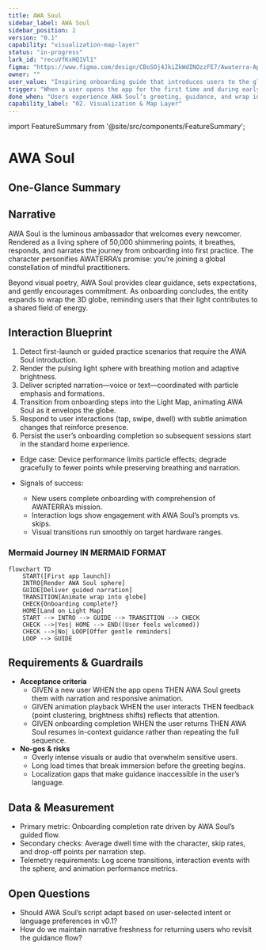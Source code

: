 ```yaml
---
title: AWA Soul
sidebar_label: AWA Soul
sidebar_position: 2
version: "0.1"
capability: "visualization-map-layer"
status: "in-progress"
lark_id: "recuVfKxHQ1Vl1"
figma: "https://www.figma.com/design/CBoSOj4JkiZkWdINOzzFE7/Awaterra-App-UIUX?node-id=48-4"
owner: ""
user_value: "Inspiring onboarding guide that introduces users to the global light community"
trigger: "When a user opens the app for the first time and during early guided practices"
done_when: "Users experience AWA Soul’s greeting, guidance, and wrap into the globe, establishing the community connection"
capability_label: "02. Visualization & Map Layer"
---
```


import FeatureSummary from '@site/src/components/FeatureSummary';

# AWA Soul

## One-Glance Summary

<FeatureSummary />

## Narrative
AWA Soul is the luminous ambassador that welcomes every newcomer. Rendered as a living sphere of 50,000 shimmering points, it breathes, responds, and narrates the journey from onboarding into first practice. The character personifies AWATERRA’s promise: you’re joining a global constellation of mindful practitioners.

Beyond visual poetry, AWA Soul provides clear guidance, sets expectations, and gently encourages commitment. As onboarding concludes, the entity expands to wrap the 3D globe, reminding users that their light contributes to a shared field of energy.

## Interaction Blueprint
1. Detect first-launch or guided practice scenarios that require the AWA Soul introduction.
2. Render the pulsing light sphere with breathing motion and adaptive brightness.
3. Deliver scripted narration—voice or text—coordinated with particle emphasis and formations.
4. Transition from onboarding steps into the Light Map, animating AWA Soul as it envelops the globe.
5. Respond to user interactions (tap, swipe, dwell) with subtle animation changes that reinforce presence.
6. Persist the user’s onboarding completion so subsequent sessions start in the standard home experience.

- Edge case: Device performance limits particle effects; degrade gracefully to fewer points while preserving breathing and narration.

- Signals of success:
  - New users complete onboarding with comprehension of AWATERRA’s mission.
  - Interaction logs show engagement with AWA Soul’s prompts vs. skips.
  - Visual transitions run smoothly on target hardware ranges.

### Mermaid Journey IN MERMAID FORMAT

```mermaid
flowchart TD
    START([First app launch])
    INTRO[Render AWA Soul sphere]
    GUIDE[Deliver guided narration]
    TRANSITION[Animate wrap into globe]
    CHECK{Onboarding complete?}
    HOME[Land on Light Map]
    START --> INTRO --> GUIDE --> TRANSITION --> CHECK
    CHECK -->|Yes| HOME --> END((User feels welcomed))
    CHECK -->|No| LOOP[Offer gentle reminders]
    LOOP --> GUIDE
```

## Requirements & Guardrails
- **Acceptance criteria**
  - GIVEN a new user WHEN the app opens THEN AWA Soul greets them with narration and responsive animation.
  - GIVEN animation playback WHEN the user interacts THEN feedback (point clustering, brightness shifts) reflects that attention.
  - GIVEN onboarding completion WHEN the user returns THEN AWA Soul resumes in-context guidance rather than repeating the full sequence.
- **No-gos & risks**
  - Overly intense visuals or audio that overwhelm sensitive users.
  - Long load times that break immersion before the greeting begins.
  - Localization gaps that make guidance inaccessible in the user’s language.

## Data & Measurement
- Primary metric: Onboarding completion rate driven by AWA Soul’s guided flow.
- Secondary checks: Average dwell time with the character, skip rates, and drop-off points per narration step.
- Telemetry requirements: Log scene transitions, interaction events with the sphere, and animation performance metrics.

## Open Questions
- Should AWA Soul’s script adapt based on user-selected intent or language preferences in v0.1?
- How do we maintain narrative freshness for returning users who revisit the guidance flow?
